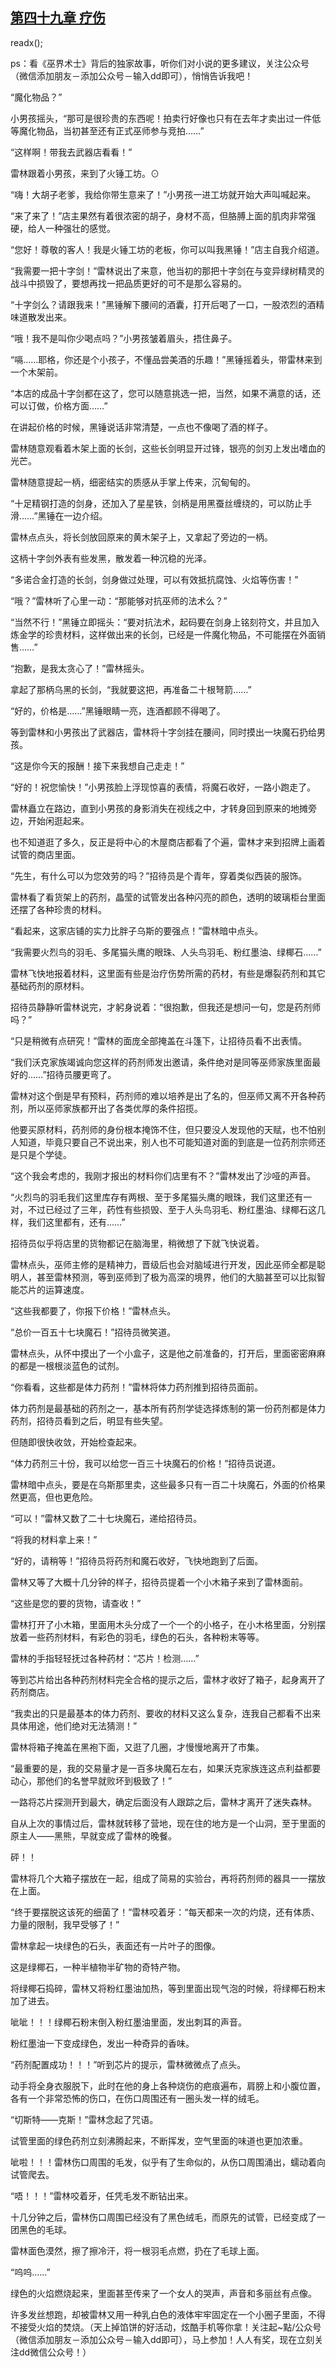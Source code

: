 ## [第四十九章 疗伤](https://www.xxbiquge.com/11_11222/5428829.html)
readx();

  ps：看《巫界术士》背后的独家故事，听你们对小说的更多建议，关注公众号（微信添加朋友－添加公众号－输入dd即可），悄悄告诉我吧！

  “魔化物品？”

  小男孩摇头，“那可是很珍贵的东西呢！拍卖行好像也只有在去年才卖出过一件低等魔化物品，当初甚至还有正式巫师参与竞拍……”

  “这样啊！带我去武器店看看！”

  雷林跟着小男孩，来到了火锤工坊。⊙

  “嗨！大胡子老爹，我给你带生意来了！”小男孩一进工坊就开始大声叫喊起来。

  “来了来了！”店主果然有着很浓密的胡子，身材不高，但胳膊上面的肌肉非常强硬，给人一种强壮的感觉。

  “您好！尊敬的客人！我是火锤工坊的老板，你可以叫我黑锤！”店主自我介绍道。

  “我需要一把十字剑！”雷林说出了来意，他当初的那把十字剑在与变异绿树精灵的战斗中损毁了，要想再找一把品质更好的可不是那么容易的。

  “十字剑么？请跟我来！”黑锤解下腰间的酒囊，打开后喝了一口，一股浓烈的酒精味道散发出来。

  “哦！我不是叫你少喝点吗？”小男孩皱着眉头，捂住鼻子。

  “嗝……耶格，你还是个小孩子，不懂品尝美酒的乐趣！”黑锤摇着头，带雷林来到一个木架前。

  “本店的成品十字剑都在这了，您可以随意挑选一把，当然，如果不满意的话，还可以订做，价格方面……”

  在讲起价格的时候，黑锤说话非常清楚，一点也不像喝了酒的样子。

  雷林随意观看着木架上面的长剑，这些长剑明显开过锋，银亮的剑刃上发出嗜血的光芒。

  雷林随意提起一柄，细密结实的质感从手掌上传来，沉甸甸的。

  “十足精钢打造的剑身，还加入了星星铁，剑柄是用黑蚕丝缠绕的，可以防止手滑……”黑锤在一边介绍。

  雷林点点头，将长剑放回原来的黄木架子上，又拿起了旁边的一柄。

  这柄十字剑外表有些发黑，散发着一种沉稳的光泽。

  “多诺合金打造的长剑，剑身做过处理，可以有效抵抗腐蚀、火焰等伤害！”

  “哦？”雷林听了心里一动：“那能够对抗巫师的法术么？”

  “当然不行！”黑锤立即摇头：“要对抗法术，起码要在剑身上铭刻符文，并且加入炼金学的珍贵材料，这样做出来的长剑，已经是一件魔化物品，不可能摆在外面销售……”

  “抱歉，是我太贪心了！”雷林摇头。

  拿起了那柄乌黑的长剑，“我就要这把，再准备二十根弩箭……”

  “好的，价格是……”黑锤眼睛一亮，连酒都顾不得喝了。

  等到雷林和小男孩出了武器店，雷林将十字剑挂在腰间，同时摸出一块魔石扔给男孩。

  “这是你今天的报酬！接下来我想自己走走！”

  “好的！祝您愉快！”小男孩脸上浮现惊喜的表情，将魔石收好，一路小跑走了。

  雷林矗立在路边，直到小男孩的身影消失在视线之中，才转身回到原来的地摊旁边，开始闲逛起来。

  也不知道逛了多久，反正是将中心的木屋商店都看了个遍，雷林才来到招牌上画着试管的商店里面。

  “先生，有什么可以为您效劳的吗？”招待员是个青年，穿着类似西装的服饰。

  雷林看了看货架上的药剂，晶莹的试管发出各种闪亮的颜色，透明的玻璃柜台里面还摆了各种珍贵的材料。

  “看起来，这家店铺的实力比胖子乌斯的要强点！”雷林暗中点头。

  “我需要火烈鸟的羽毛、多尾猫头鹰的眼珠、人头鸟羽毛、粉红墨油、绿椰石……”

  雷林飞快地报着材料，这里面有些是治疗伤势所需的药材，有些是爆裂药剂和其它基础药剂的原材料。

  招待员静静听雷林说完，才躬身说着：“很抱歉，但我还是想问一句，您是药剂师吗？”

  “只是稍微有点研究！”雷林的面庞全部掩盖在斗篷下，让招待员看不出表情。

  “我们沃克家族竭诚向您这样的药剂师发出邀请，条件绝对是同等巫师家族里面最好的……”招待员腰更弯了。

  雷林对这个倒是早有预料，药剂师的难以培养是出了名的，但巫师又离不开各种药剂，所以巫师家族都开出了各类优厚的条件招揽。

  他要买原材料，药剂师的身份根本掩饰不住，但只要没人发现他的天赋，也不怕别人知道，毕竟只要自己不说出来，别人也不可能知道对面的到底是一位药剂宗师还是只是个学徒。

  “这个我会考虑的，我刚才报出的材料你们店里有不？”雷林发出了沙哑的声音。

  “火烈鸟的羽毛我们这里库存有两根、至于多尾猫头鹰的眼珠，我们这里还有一对，不过已经过了三年，药性有些损毁、至于人头鸟羽毛、粉红墨油、绿椰石这几样，我们这里都有，还有……”

  招待员似乎将店里的货物都记在脑海里，稍微想了下就飞快说着。

  雷林点头，巫师主修的是精神力，晋级后也会对脑域进行开发，因此巫师全都是聪明人，甚至雷林预测，等到巫师到了极为高深的境界，他们的大脑甚至可以比拟智能芯片的运算速度。

  “这些我都要了，你报下价格！”雷林点头。

  “总价一百五十七块魔石！”招待员微笑道。

  雷林点头，从怀中摸出了一个小盒子，这是他之前准备的，打开后，里面密密麻麻的都是一根根淡蓝色的试剂。

  “你看看，这些都是体力药剂！”雷林将体力药剂推到招待员面前。

  体力药剂是最基础的药剂之一，基本所有药剂学徒选择炼制的第一份药剂都是体力药剂，招待员看到之后，明显有些失望。

  但随即很快收敛，开始检查起来。

  “体力药剂三十份，我可以给您一百三十块魔石的价格！”招待员说道。

  雷林暗中点头，要是在乌斯那里卖，这些最多只有一百二十块魔石，外面的价格果然更高，但也更危险。

  “可以！”雷林又数了二十七块魔石，递给招待员。

  “将我的材料拿上来！”

  “好的，请稍等！”招待员将药剂和魔石收好，飞快地跑到了后面。

  雷林又等了大概十几分钟的样子，招待员提着一个小木箱子来到了雷林面前。

  “这些是您的要的货物，请查收！”

  雷林打开了小木箱，里面用木头分成了一个一个的小格子，在小木格里面，分别摆放着一些药剂材料，有彩色的羽毛，绿色的石头，各种粉末等等。

  雷林的手指轻轻抚过各种药材：“芯片！检测……”

  等到芯片给出各种药剂材料完全合格的提示之后，雷林才收好了箱子，起身离开了药剂商店。

  “我卖出的只是最基本的体力药剂、要收的材料又这么复杂，连我自己都看不出来具体用途，他们绝对无法猜测！”

  雷林将箱子掩盖在黑袍下面，又逛了几圈，才慢慢地离开了市集。

  “最重要的是，我的交易量才是一百多块魔石左右，如果沃克家族连这点利益都要动心，那他们的名誉早就败坏到极致了！”

  一路将芯片探测开到最大，确定后面没有人跟踪之后，雷林才离开了迷失森林。

  自从上次的事情过后，雷林就转移了营地，现在住的地方是一个山洞，至于里面的原主人——黑熊，早就变成了雷林的晚餐。

  砰！！

  雷林将几个大箱子摆放在一起，组成了简易的实验台，再将药剂师的器具一一摆放在上面。

  “终于要摆脱这该死的细菌了！”雷林咬着牙：“每天都来一次的灼烧，还有体质、力量的限制，我早受够了！”

  雷林拿起一块绿色的石头，表面还有一片叶子的图像。

  这是绿椰石，一种半植物半矿物的奇特产物。

  将绿椰石捣碎，雷林又将粉红墨油加热，等到里面出现气泡的时候，将绿椰石粉末加了进去。

  呲呲！！！绿椰石粉末倒入粉红墨油里面，发出刺耳的声音。

  粉红墨油一下变成绿色，发出一种奇异的香味。

  “药剂配置成功！！！”听到芯片的提示，雷林微微点了点头。

  动手将全身衣服脱下，此时在他的身上各种烧伤的疤痕遍布，肩膀上和小腹位置，各有一个非常恐怖的伤口，在伤口周围还有一圈头发一样的绒毛。

  “切斯特——克斯！”雷林念起了咒语。

  试管里面的绿色药剂立刻沸腾起来，不断挥发，空气里面的味道也更加浓重。

  呲啦！！！雷林伤口周围的毛发，似乎有了生命似的，从伤口周围涌出，蠕动着向试管爬去。

  “唔！！！”雷林咬着牙，任凭毛发不断钻出来。

  十几分钟之后，雷林伤口周围已经没有了黑色绒毛，而原先的试管，已经变成了一团黑色的毛球。

  雷林面色漠然，擦了擦冷汗，将一根羽毛点燃，扔在了毛球上面。

  “呜呜……”

  绿色的火焰燃烧起来，里面甚至传来了一个女人的哭声，声音和多丽丝有点像。

  许多发丝想跑，却被雷林又用一种乳白色的液体牢牢固定在一个小圈子里面，不得不接受火焰的焚烧。（天上掉馅饼的好活动，炫酷手机等你拿！关注起~點/公众号（微信添加朋友－添加公众号－输入dd即可），马上参加！人人有奖，现在立刻关注dd微信公众号！）
